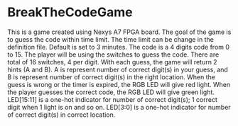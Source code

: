 # BreakTheCodeGame
This is a game created using Nexys A7 FPGA board.  The goal of the game is to guess the code within time limit.  The time limit can be change in the definition file. 
Default is set to 3 minutes.  The code is a 4 digits code from 0 to 15.  The player will be using the switches to guess the code.  There are total of 16 switches, 
4 per digit.  With each guess, the game will return 2 hints (A and B). A is represent number of correct digit(s) in your guess, and B is represent number of correct 
digit(s) in the right location.  When the guess is wrong or the timer is expired, the RGB LED will give red light.  When the player guesses the correct code, the RGB LED 
will give green light.  LED[15:11] is a one-hot indicator for number of correct digit(s); 1 correct digit when 1 light is on and so on.  LED[3:0] is a one-hot indicator 
for number of correct digit(s) in correct location.  

